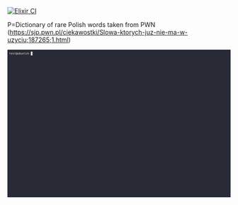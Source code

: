 [![Elixir CI](https://github.com/jsgdjfsda/password_generator/actions/workflows/elixir.yml/badge.svg)](https://github.com/jsgdjfsda/password_generator/actions/workflows/elixir.yml)

P=Dictionary of rare Polish words taken from PWN (https://sjp.pwn.pl/ciekawostki/Slowa-ktorych-juz-nie-ma-w-uzyciu;187265;1.html)

![demo](./img/demo.gif)
